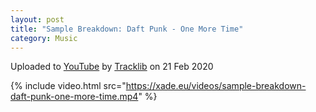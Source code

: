 ```yaml
---
layout: post
title: "Sample Breakdown: Daft Punk - One More Time"
category: Music
---
```


Uploaded to [YouTube](https://www.youtube.com/watch?v=5QwOpRh-IfI) by [Tracklib](https://www.youtube.com/@tracklib) on 21 Feb 2020

{% include video.html src="https://xade.eu/videos/sample-breakdown-daft-punk-one-more-time.mp4" %}